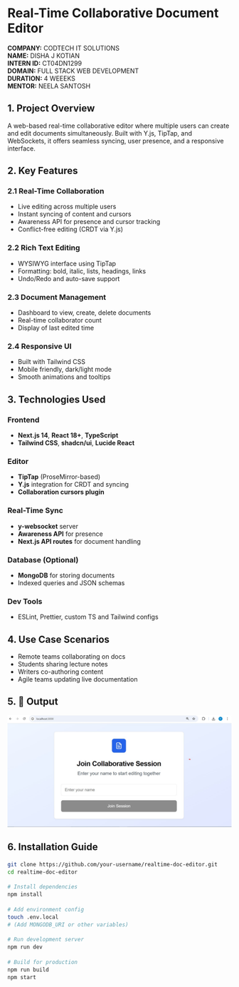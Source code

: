 # Real-Time Collaborative Document Editor

**COMPANY:** CODTECH IT SOLUTIONS  
**NAME:** DISHA J KOTIAN  
**INTERN ID:** CT04DN1299  
**DOMAIN:** FULL STACK WEB DEVELOPMENT  
**DURATION:** 4 WEEEKS  
**MENTOR:** NEELA SANTOSH  

## 1. Project Overview  
A web-based real-time collaborative editor where multiple users can create and edit documents simultaneously. Built with Y.js, TipTap, and WebSockets, it offers seamless syncing, user presence, and a responsive interface.

## 2. Key Features  

### 2.1 Real-Time Collaboration  
- Live editing across multiple users  
- Instant syncing of content and cursors  
- Awareness API for presence and cursor tracking  
- Conflict-free editing (CRDT via Y.js)  

### 2.2 Rich Text Editing  
- WYSIWYG interface using TipTap  
- Formatting: bold, italic, lists, headings, links  
- Undo/Redo and auto-save support  

### 2.3 Document Management  
- Dashboard to view, create, delete documents  
- Real-time collaborator count  
- Display of last edited time  

### 2.4 Responsive UI  
- Built with Tailwind CSS  
- Mobile friendly, dark/light mode  
- Smooth animations and tooltips  

## 3. Technologies Used  

### Frontend  
- **Next.js 14**, **React 18+**, **TypeScript**  
- **Tailwind CSS**, **shadcn/ui**, **Lucide React**  

### Editor  
- **TipTap** (ProseMirror-based)  
- **Y.js** integration for CRDT and syncing  
- **Collaboration cursors plugin**  

### Real-Time Sync  
- **y-websocket** server  
- **Awareness API** for presence  
- **Next.js API routes** for document handling  

### Database (Optional)  
- **MongoDB** for storing documents  
- Indexed queries and JSON schemas  

### Dev Tools  
- ESLint, Prettier, custom TS and Tailwind configs  

## 4. Use Case Scenarios  
- Remote teams collaborating on docs  
- Students sharing lecture notes  
- Writers co-authoring content  
- Agile teams updating live documentation  

## 5. 📸 Output

![Real time document editor Screenshot](https://github.com/DishaKotian/Document-Editor/blob/main/IMG-20250527-WA0006.jpg?raw=true)  
## 6. Installation Guide  

```bash
git clone https://github.com/your-username/realtime-doc-editor.git
cd realtime-doc-editor

# Install dependencies
npm install

# Add environment config
touch .env.local
# (Add MONGODB_URI or other variables)

# Run development server
npm run dev

# Build for production
npm run build
npm start
